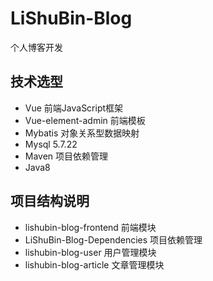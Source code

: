 # LiShuBin-Blog
个人博客开发

## 技术选型
- Vue 前端JavaScript框架
- Vue-element-admin 前端模板
- Mybatis 对象关系型数据映射
- Mysql 5.7.22 
- Maven 项目依赖管理
- Java8

## 项目结构说明
- lishubin-blog-frontend 前端模块
- LiShuBin-Blog-Dependencies 项目依赖管理
- lishubin-blog-user 用户管理模块
- lishubin-blog-article 文章管理模块
